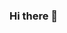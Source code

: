 ### Hi there 👋

<!--
**lilBoPeep3/lilBoPeep3** is a ✨ _special_ ✨ repository because its `README.md` (this file) appears on your GitHub profile.

Here are some ideas to get you started:

- 🔭 I’m currently working on ... FIXING MY FACEBOOK SENSORSHIP
- 🌱 I’m currently learning ... THAT I HAVEN'T A CLUE WHAT TO DO
- 👯 I’m looking to collaborate on ...
- 🤔 I’m looking for help with ...
- 💬 Ask me about ... anything that will help you fix this issue PLEASE!!
- 📫 How to reach me: ... redbearlc@gmail.com
- 😄 Pronouns: ...
- ⚡ Fun fact: ... Shelley Dishner.....ib haven't got a clue what happened or why you eve left. I just know that i love you and somebody,  probably Meredith Bledsoe, Daniel brown, or Shani Rook destroyed or live together through this github script writing thing. I don't know what I'm doing but i figured it how to write this script. Maybe it will reach you because nothing else has.  I've tried for nearly 3 years just to talk to you. I have tons of proof i can show you if you will just let me. I love you and i miss you more than you'll eve know!! I thought it was you destroying my life when they destroyed us by turning us against one another let me show you. 
-->



